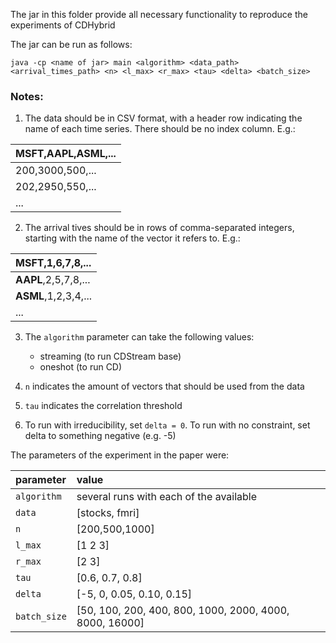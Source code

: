 The jar in this folder provide all necessary functionality to reproduce the experiments of CDHybrid

The jar can be run as follows:

`java -cp <name of jar> main <algorithm> <data_path> <arrival_times_path> <n> <l_max> <r_max> <tau> <delta> <batch_size>`


### Notes:

 1. The data should be in CSV format, with a header row indicating the name of each time series. There should be no index column. E.g.:

|**MSFT,AAPL,ASML,**...|
|:--|
|200,3000,500,...|
|202,2950,550,...|
|...|

2. The arrival tives should be in rows of comma-separated integers, starting with the name of the vector it refers to. E.g.:

|**MSFT**,1,6,7,8,...|
|:--|
|**AAPL**,2,5,7,8,...|
|**ASML**,1,2,3,4,...|
|...|

3. The `algorithm` parameter can take the following values:
	- streaming (to run CDStream base)
	- oneshot (to run CD)

4. `n` indicates the amount of vectors that should be used from the data
5. `tau` indicates the correlation threshold
6. To run with irreducibility, set `delta = 0`. To run with no constraint, set delta to something negative (e.g. -5)

The parameters of the experiment in the paper were:

|parameter | value | 
|:--|:--|
|`algorithm`| several runs with each of the available|
|`data`| [stocks, fmri]|
|`n`| [200,500,1000]|
|`l_max`| [1 2 3]|
|`r_max`| [2 3]|
|`tau`| [0.6, 0.7, 0.8]|
|`delta`| [-5, 0, 0.05, 0.10, 0.15]|
|`batch_size`| [50, 100, 200, 400, 800, 1000, 2000, 4000, 8000, 16000] |
